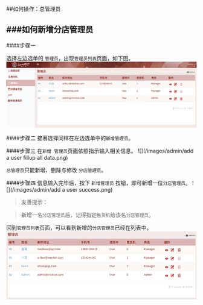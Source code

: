 ##如何操作：总管理员

###如何新增分店管理员
---
####步骤一

选择左边选单的 `管理员`，出现`管理员列表`页面，如下图。
![](/images/admin/user-view.png)

####步骤二
接著选择同样在左边选单中的`新增管理员`。

####步骤三
在`新增 管理员`页面依照指示输入相关信息。
![](/images/admin/add a user fillup all data.png)

`总管理员`只能新增、删除与修改 `分店管理员`。

####步骤四
信息输入完毕后，按下 `新增管理员` 按钮，即可新增一位`分店管理员`。
![](/images/admin/add a user success.png)

>友善提示：

>新增一名`分店管理员`后，记得指定`售货机`给该名`分店管理员`。

回到`管理员列表`页面，可以看到新增的`分店管理员`已经在列表中。
![](/images/admin/user-added-view2.png)